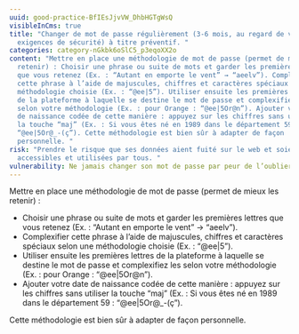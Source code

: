 ```yaml
---
uuid: good-practice-BfIEsJjvVW_DhbHGTgWsQ
visibleInCms: true
title: "Changer de mot de passe régulièrement (3-6 mois, au regard de vos
  exigences de sécurité) à titre préventif. "
categories: category-nGkbk6oSlC5_p3eqoXX2o
content: "Mettre en place une méthodologie de mot de passe (permet de mieux les
  retenir) : Choisir une phrase ou suite de mots et garder les premières lettres
  que vous retenez (Ex. : “Autant en emporte le vent” → “aeelv”). Complexifier
  cette phrase à l’aide de majuscules, chiffres et caractères spéciaux selon une
  méthodologie choisie (Ex. : “@ee|5”). Utiliser ensuite les premières lettres
  de la plateforme à laquelle se destine le mot de passe et complexifiez les
  selon votre méthodologie (Ex. : pour Orange : “@ee|5Or@n”). Ajouter votre date
  de naissance codée de cette manière : appuyez sur les chiffres sans utiliser
  la touche “maj” (Ex. : Si vous êtes né en 1989 dans le département 59 :
  “@ee|5Or@_-(ç”). Cette méthodologie est bien sûr à adapter de façon
  personnelle. "
risk: "Prendre le risque que ses données aient fuité sur le web et soient
  accessibles et utilisées par tous. "
vulnerability: Ne jamais changer son mot de passe par peur de l’oublier.
---
```

<!--StartFragment-->

Mettre en place une méthodologie de mot de passe (permet de mieux les retenir) : 

* Choisir une phrase ou suite de mots et garder les premières lettres que vous retenez (Ex. : “Autant en emporte le vent” → “aeelv”).
* Complexifier cette phrase à l’aide de majuscules, chiffres et caractères spéciaux selon une méthodologie choisie (Ex. : “@ee|5”).
* Utiliser ensuite les premières lettres de la plateforme à laquelle se destine le mot de passe et complexifiez les selon votre méthodologie (Ex. : pour Orange : “@ee|5Or@n”).
* Ajouter votre date de naissance codée de cette manière : appuyez sur les chiffres sans utiliser la touche “maj” (Ex. : Si vous êtes né en 1989 dans le département 59 : “@ee|5Or@_-(ç”). 

Cette méthodologie est bien sûr à adapter de façon personnelle.

<!--EndFragment-->